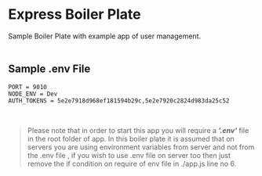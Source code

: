 # Express Boiler Plate

Sample Boiler Plate with example app of user management.
<br/><br/>
## Sample .env File

    PORT = 9010
    NODE_ENV = Dev
    AUTH_TOKENS = 5e2e7918d968ef181594b29c,5e2e7920c2824d983da25c52
<br/>

> Please note that in order to start this app you will require a ***'.env'*** file in the root folder of app.
> In this boiler plate it is assumed that on servers you are using environment variables from server and not from the .env file , if you wish to use .env file on server too then just remove the if condition on require of env file in ./app.js line no  6.



